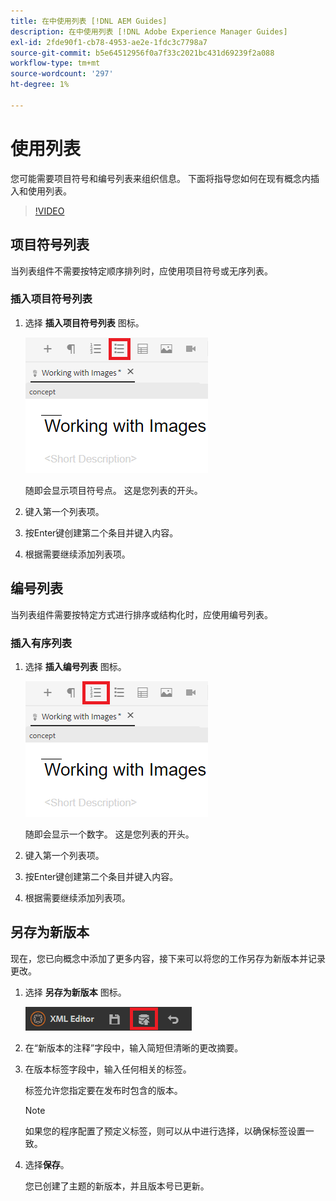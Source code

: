 ```yaml
---
title: 在中使用列表 [!DNL AEM Guides]
description: 在中使用列表 [!DNL Adobe Experience Manager Guides]
exl-id: 2fde90f1-cb78-4953-ae2e-1fdc3c7798a7
source-git-commit: b5e64512956f0a7f33c2021bc431d69239f2a088
workflow-type: tm+mt
source-wordcount: '297'
ht-degree: 1%

---
```


# 使用列表

您可能需要项目符号和编号列表来组织信息。 下面将指导您如何在现有概念内插入和使用列表。

>[!VIDEO](https://video.tv.adobe.com/v/336658?quality=12&learn=on)

## 项目符号列表

当列表组件不需要按特定顺序排列时，应使用项目符号或无序列表。

### 插入项目符号列表

1. 选择 **插入项目符号列表** 图标。

   ![“插入项目符号列表”图标](images/lesson-6/insert-bulleted-list.png)

   随即会显示项目符号点。 这是您列表的开头。

1. 键入第一个列表项。
1. 按Enter键创建第二个条目并键入内容。
1. 根据需要继续添加列表项。

## 编号列表

当列表组件需要按特定方式进行排序或结构化时，应使用编号列表。

### 插入有序列表

1. 选择 **插入编号列表** 图标。

   ![“插入编号列表”图标](images/lesson-6/insert-numbered-list.png)

   随即会显示一个数字。 这是您列表的开头。

1. 键入第一个列表项。
1. 按Enter键创建第二个条目并键入内容。
1. 根据需要继续添加列表项。

## 另存为新版本

现在，您已向概念中添加了更多内容，接下来可以将您的工作另存为新版本并记录更改。

1. 选择 **另存为新版本** 图标。

   ![“另存为新版本”图标](images/common/save-as-new-version.png)

1. 在“新版本的注释”字段中，输入简短但清晰的更改摘要。
1. 在版本标签字段中，输入任何相关的标签。

   标签允许您指定要在发布时包含的版本。

   >[!NOTE]
   > 
   > 如果您的程序配置了预定义标签，则可以从中进行选择，以确保标签设置一致。

1. 选择&#x200B;**保存**。

   您已创建了主题的新版本，并且版本号已更新。
